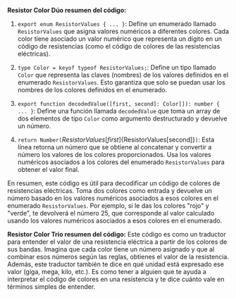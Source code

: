 
**Resistor Color Dúo resumen del código:**

1. `export enum ResistorValues { ... }`: Define un enumerado llamado `ResistorValues` que asigna valores numéricos a diferentes colores. Cada color tiene asociado un valor numérico que representa un dígito en un código de resistencias (como el código de colores de las resistencias eléctricas).
    
2. `type Color = keyof typeof ResistorValues;`: Define un tipo llamado `Color` que representa las claves (nombres) de los valores definidos en el enumerado `ResistorValues`. Esto garantiza que solo se puedan usar los nombres de los colores definidos en el enumerado.
    
3. `export function decodedValue([first, second]: Color[]): number { ... }`: Define una función llamada `decodedValue` que toma un array de dos elementos de tipo `Color` como argumento destructurado y devuelve un número.
    
4. `return Number(`${ResistorValues[first]}${ResistorValues[second]}`)`: Esta línea retorna un número que se obtiene al concatenar y convertir a número los valores de los colores proporcionados. Usa los valores numéricos asociados a los colores del enumerado `ResistorValues` para obtener el valor final.
    

En resumen, este código es útil para decodificar un código de colores de resistencias eléctricas. Toma dos colores como entrada y devuelve un número basado en los valores numéricos asociados a esos colores en el enumerado `ResistorValues`. Por ejemplo, si le das los colores "rojo" y "verde", te devolverá el número 25, que corresponde al valor calculado usando los valores numéricos asociados a esos colores en el enumerado.

**Resistor Color Trio resumen del código:**
Este código es como un traductor para entender el valor de una resistencia eléctrica a partir de los colores de sus bandas. Imagina que cada color tiene un número asignado y que al combinar esos números según las reglas, obtienes el valor de la resistencia. Además, este traductor también te dice en qué unidad está expresado ese valor (giga, mega, kilo, etc.). Es como tener a alguien que te ayuda a interpretar el código de colores en una resistencia y te dice cuánto vale en términos simples de entender.